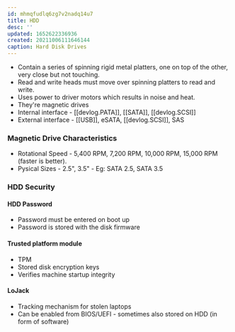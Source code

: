 ```yaml
---
id: mhmqfudlq6zg7v2nadq14u7
title: HDD
desc: ''
updated: 1652622336936
created: 20211006111646144
caption: Hard Disk Drives
---
```


- Contain a series of spinning rigid metal platters, one on top of the other, very close but not touching.
- Read and write heads must move over spinning platters to read and write.
- Uses power to driver motors which results in noise and heat.
- They're magnetic drives
- Internal interface - [[devlog.PATA]], [[SATA]], [[devlog.SCSI]]
- External interface - [[USB]], eSATA, [[devlog.SCSI]], SAS

### Magnetic Drive Characteristics

- Rotational Speed - 5,400 RPM, 7,200 RPM, 10,000 RPM, 15,000 RPM (faster is better).
- Pysical Sizes - 2.5", 3.5" - Eg: SATA 2.5, SATA 3.5

### HDD Security

#### HDD Password

- Password must be entered on boot up
- Password is stored with the disk firmware

#### Trusted platform module

- TPM
- Stored disk encryption keys
- Verifies machine startup integrity

#### LoJack

- Tracking mechanism for stolen laptops
- Can be enabled from BIOS/UEFI - sometimes also stored on HDD (in form of software)
